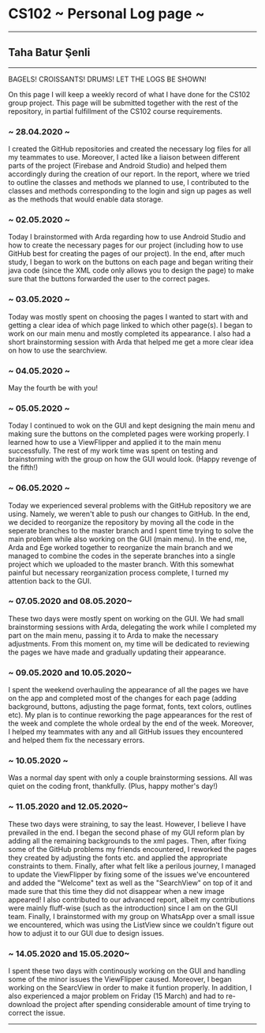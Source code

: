# CS102 ~ Personal Log page ~
****
## Taha Batur Şenli
****
BAGELS! CROISSANTS! DRUMS! LET THE LOGS BE SHOWN!

On this page I will keep a weekly record of what I have done for the CS102 group project. This page will be submitted together with the rest of the repository, in partial fulfillment of the CS102 course requirements.

### ~ 28.04.2020 ~
I created the GitHub repositories and created the necessary log files for all my teammates to use. Moreover, I acted like a liaison between different parts of the project (Firebase and Android Studio) and helped them accordingly during the creation of our report. In the report, where we tried to outline the classes and methods we planned to use, I contributed to the classes and methods corresponding to the login and sign up pages as well as the methods that would enable data storage.

### ~ 02.05.2020 ~
Today I brainstormed with Arda regarding how to use Android Studio and how to create the necessary pages for our project (including how to use GitHub best for creating the pages of our project). In the end, after much study, I began to work on the buttons on each page and began writing their java code (since the XML code only allows you to design the page) to make sure that the buttons forwarded the user to the correct pages. 

### ~ 03.05.2020 ~
Today was mostly spent on choosing the pages I wanted to start with and getting a clear idea of which page linked to which other page(s). I began to work on our main menu and mostly completed its appearance. I also had a short brainstorming session with Arda that helped me get a more clear idea on how to use the searchview.

### ~ 04.05.2020 ~
May the fourth be with you!

### ~ 05.05.2020 ~
Today I continued to wok on the GUI and kept designing the main menu and making sure the buttons on the completed pages were working properly. I learned how to use a ViewFlipper and applied it to the main menu successfully. The rest of my work time was spent on testing and brainstorming with the group on how the GUI would look. (Happy revenge of the fifth!)

### ~ 06.05.2020 ~
Today we experienced several problems with the GitHub repository we are using. Namely, we weren't able to push our changes to GitHub. In the end, we decided to reorganize the repository by moving all the code in the seperate branches to the master branch and I spent time trying to solve the main problem while also working on the GUI (main menu). In the end, me, Arda and Ege worked together to reorganize the main branch and we managed to combine the codes in the seperate branches into a single project which we uploaded to the master branch. With this somewhat painful but necessary reorganization process complete, I turned my attention back to the GUI.

### ~ 07.05.2020 and 08.05.2020~
These two days were mostly spent on working on the GUI. We had small brainstorming sessions with Arda, delegating the work while I completed my part on the main menu, passing it to Arda to make the necessary adjustments. From this moment on, my time will be dedicated to reviewing the pages we have made and gradually updating their appearance.

### ~ 09.05.2020 and 10.05.2020~
I spent the weekend overhauling the appearance of all the pages we have on the app and completed most of the changes for each page (adding background, buttons, adjusting the page format, fonts, text colors, outlines etc). My plan is to continue reworking the page appearances for the rest of the week and complete the whole ordeal by the end of the week. Moreover, I helped my teammates with any and all GitHub issues they encountered and helped them fix the necessary errors.

### ~ 10.05.2020 ~
Was a normal day spent with only a couple brainstorming sessions. All was quiet on the coding front, thankfully. (Plus, happy mother's day!)

### ~ 11.05.2020 and 12.05.2020~
These two days were straining, to say the least. However, I believe I have prevailed in the end. I began the second phase of my GUI reform plan by adding all the remaining backgrounds to the xml pages. Then, after fixing some of the GitHub problems my friends encountered, I reworked the pages they created by adjusting the fonts etc. and applied the appropriate constraints to them. Finally, after what felt like a perilous journey, I managed to update the ViewFlipper by fixing some of the issues we've encountered and added the "Welcome" text as well as the "SearchView" on top of it and made sure that this time they did not disappear when a new image appeared! I also contributed to our advanced report, albeit my contributions were mainly fluff-wise (such as the introduction) since I am on the GUI team. Finally, I brainstormed with my group on WhatsApp over a small issue we encountered, which was using the ListView since we couldn't figure out how to adjust it to our GUI due to design issues.

### ~ 14.05.2020 and 15.05.2020~
I spent these two days with continously working on the GUI and handling some of the minor issues the ViewFlipper caused. Moreover, I began working on the SearcView in order to make it funtion properly. In addition, I also experienced a major problem on Friday (15 March) and had to re-download the project after spending considerable amount of time trying to correct the issue.

****
